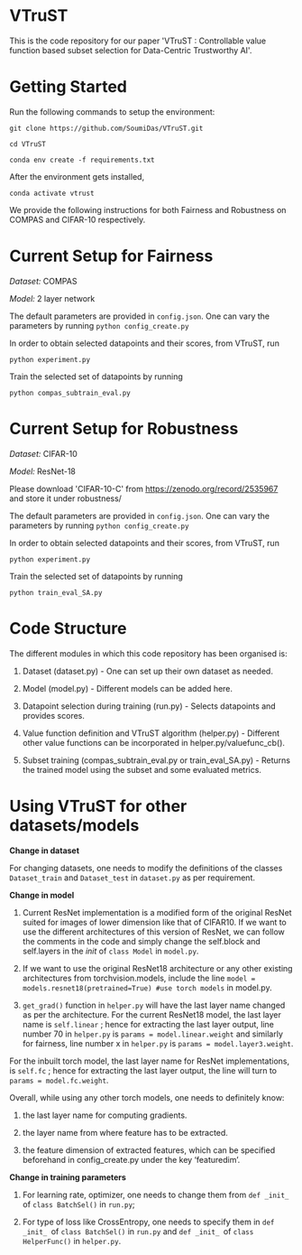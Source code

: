 # VTruST

This is the code repository for our paper 'VTruST : Controllable value function based subset selection for Data-Centric Trustworthy AI'.

# Getting Started

Run the following commands to setup the environment:

```
git clone https://github.com/SoumiDas/VTruST.git

cd VTruST

conda env create -f requirements.txt
```

After the environment gets installed,

```
conda activate vtrust
```

We provide the following instructions for both Fairness and Robustness on COMPAS and CIFAR-10 respectively.

# Current Setup for Fairness

<i>Dataset:</i> COMPAS

<i>Model:</i> 2 layer network

The default parameters are provided in ```config.json```. One can vary the parameters by running ```python config_create.py```

In order to obtain selected datapoints and their scores, from VTruST, run

```python experiment.py```

Train the selected set of datapoints by running

```python compas_subtrain_eval.py```

# Current Setup for Robustness

<i>Dataset:</i> CIFAR-10

<i>Model:</i> ResNet-18

Please download 'CIFAR-10-C' from https://zenodo.org/record/2535967 and store it under robustness/

The default parameters are provided in ```config.json```. One can vary the parameters by running ```python config_create.py```

In order to obtain selected datapoints and their scores, from VTruST, run

```python experiment.py```

Train the selected set of datapoints by running

```python train_eval_SA.py```

# Code Structure

The different modules in which this code repository has been organised is:

1. Dataset (dataset.py) - One can set up their own dataset as needed.

2. Model (model.py) - Different models can be added here.

3. Datapoint selection during training (run.py) - Selects datapoints and provides scores.

4. Value function definition and VTruST algorithm (helper.py) - Different other value functions can be incorporated in helper.py/valuefunc_cb().

6. Subset training (compas_subtrain_eval.py or train_eval_SA.py) - Returns the trained model using the subset and some evaluated metrics. 


# Using VTruST for other datasets/models

<b> Change in dataset </b>

For changing datasets, one needs to modify the definitions of the classes ```Dataset_train``` and ```Dataset_test``` in ```dataset.py``` as per requirement.

<b> Change in model </b>

1. Current ResNet implementation is a modified form of the original ResNet suited for images of lower dimension like that of CIFAR10. If we want to use the different architectures of this version of ResNet, we can follow the comments in the code and simply change the self.block and self.layers in the _init_ of ```class Model``` in ```model.py```.

2. If we want to use the original ResNet18 architecture or any other existing architectures from torchvision.models, include the line 
```model = models.resnet18(pretrained=True) #use torch models``` in model.py.

3. ```get_grad()``` function in ```helper.py``` will have the last layer name changed as per the architecture. For the current ResNet18 model, the last layer name is ```self.linear``` ; hence for extracting the last layer output, line number 70 in ```helper.py``` is ```params = model.linear.weight``` and similarly for fairness, line number x in ```helper.py``` is ```params = model.layer3.weight```.

For the inbuilt torch model, the last layer name for ResNet implementations, is ```self.fc``` ; hence for extracting the last layer output, the line will turn to ```params = model.fc.weight```.


Overall, while using any other torch models,  one needs to definitely know:

1. the last layer name for computing gradients.

2. the layer name from where feature has to be extracted.

3. the feature dimension of extracted features, which can be specified beforehand in config_create.py under the key ‘featuredim’.

<b> Change in training parameters </b>

1. For learning rate, optimizer, one needs to change them from ```def _init_ ```of ```class BatchSel()``` in ```run.py```; 

2. For type of loss like CrossEntropy, one needs to specify them in ```def _init_ ```of ```class BatchSel()``` in ```run.py``` and ```def _init_ ```of ```class HelperFunc()``` in ```helper.py```.
